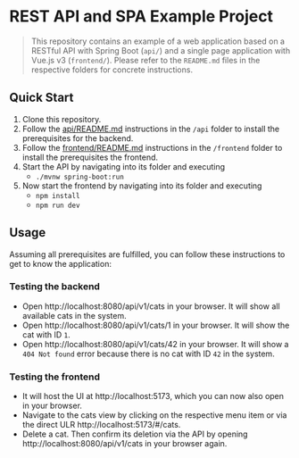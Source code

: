 # REST API and SPA Example Project

> This repository contains an example of a web application based on a RESTful API with Spring Boot (`api/`) and a single page application with Vue.js v3 (`frontend/`).
> Please refer to the `README.md` files in the respective folders for concrete instructions.

## Quick Start

1. Clone this repository.
2. Follow the [api/README.md](/api/README.md) instructions in the `/api` folder to install the prerequisites for the backend.
3. Follow the [frontend/README.md](/frontend/README.md) instructions in the `/frontend` folder to install the prerequisites the frontend.
4. Start the API by navigating into its folder and executing 
    - `./mvnw spring-boot:run`
5. Now start the frontend by navigating into its folder and executing
    - `npm install`
    - `npm run dev`

## Usage

Assuming all prerequisites are fulfilled, you can follow these instructions to get to know the application:

### Testing the backend
- Open http://localhost:8080/api/v1/cats in your browser. It will show all available cats in the system.
- Open http://localhost:8080/api/v1/cats/1 in your browser. It will show the cat with ID `1`.
- Open http://localhost:8080/api/v1/cats/42 in your browser. It will show a `404 Not found` error because there is no cat with ID `42` in the system.

### Testing the frontend
- It will host the UI at http://localhost:5173, which you can now also open in your browser.
- Navigate to the cats view by clicking on the respective menu item or via the direct ULR http://localhost:5173/#/cats.
- Delete a cat. Then confirm its deletion via the API by opening http://localhost:8080/api/v1/cats in your browser again.
